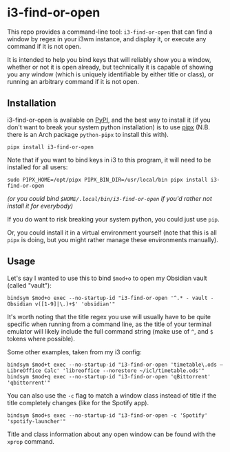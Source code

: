 # i3-find-or-open
This repo provides a command-line tool: `i3-find-or-open` that can find a window by regex in your i3wm instance, and display it, or execute any command if it is not open.

It is intended to help you bind keys that will reliably show you a window, whether or not it is open already, but technically it is capable of showing you any window (which is uniquely identifiable by either title or class), or running an arbitrary command if it is not open.
## Installation
i3-find-or-open is available on [PyPI](https://pypi.org/project/i3_find_or_open/), and the best way to install it (if you don't want to break your system python installation) is to use [pipx](https://pypa.github.io/pipx/installation/) (N.B. there is an Arch package `python-pipx` to install this with). 
```
pipx install i3-find-or-open
```
Note that if you want to bind keys in i3 to this program, it will need to be installed for all users:
```
sudo PIPX_HOME=/opt/pipx PIPX_BIN_DIR=/usr/local/bin pipx install i3-find-or-open
```
*(or you could bind `$HOME/.local/bin/i3-find-or-open` if you'd rather not install it for everybody)*

If you do want to risk breaking your system python, you could just use `pip`. 

Or, you could install it in a virtual environment yourself (note that this is all `pipx` is doing, but you might rather manage these environments manually).

## Usage
Let's say I wanted to use this to bind `$mod+o` to open my Obsidian vault (called "vault"):
```
bindsym $mod+o exec --no-startup-id "i3-find-or-open '^.* - vault - Obsidian v([1-9]|\.)+$' 'obsidian'"
```
It's worth noting that the title regex you use will usually have to be quite specific when running from a command line, as the title of your terminal emulator will likely include the full command string (make use of `^`, and `$` tokens where possible).

Some other examples, taken from my i3 config:
```
bindsym $mod+t exec --no-startup-id "i3-find-or-open 'timetable\.ods — LibreOffice Calc' 'libreoffice --norestore ~/icl/timetable.ods'"
bindsym $mod+q exec --no-startup-id "i3-find-or-open 'qBittorrent' 'qbittorrent'"
```

You can also use the `-c` flag to match a window class instead of title if the title completely changes (like for the Spotify app).

```
bindsym $mod+s exec --no-startup-id "i3-find-or-open -c 'Spotify' 'spotify-launcher'"
```

Title and class information about any open window can be found with the `xprop` command.
